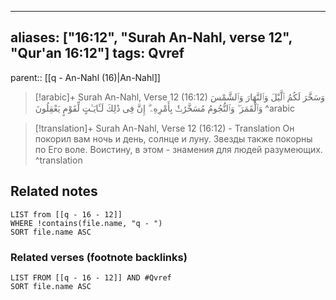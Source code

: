 
---
aliases: ["16:12", "Surah An-Nahl, verse 12", "Qur'an 16:12"]
tags: Qvref
---

parent:: [[q - An-Nahl (16)|An-Nahl]]

> [!arabic]+ Surah An-Nahl, Verse 12 (16:12)
> <span class="quran-arabic">وَسَخَّرَ لَكُمُ ٱلَّيْلَ وَٱلنَّهَارَ وَٱلشَّمْسَ وَٱلْقَمَرَ ۖ وَٱلنُّجُومُ مُسَخَّرَٰتٌۢ بِأَمْرِهِۦٓ ۗ إِنَّ فِى ذَٰلِكَ لَـَٔايَـٰتٍ لِّقَوْمٍ يَعْقِلُونَ</span>
^arabic

> [!translation]+ Surah An-Nahl, Verse 12 (16:12) - Translation
> Он покорил вам ночь и день, солнце и луну. Звезды также покорны по Его воле. Воистину, в этом - знамения для людей разумеющих.
^translation



## Related notes
```dataview
LIST from [[q - 16 - 12]]
WHERE !contains(file.name, "q - ")
SORT file.name ASC
```

### Related verses (footnote backlinks)
```dataview
LIST FROM [[q - 16 - 12]] AND #Qvref
SORT file.name ASC
```

